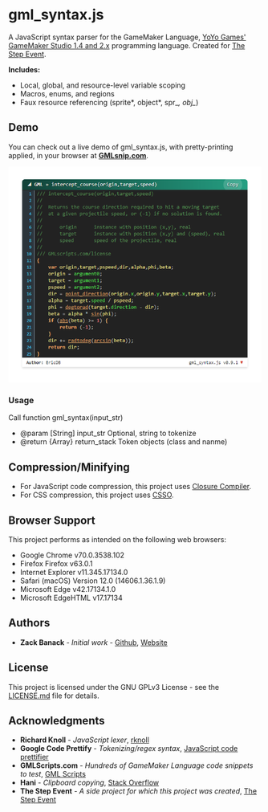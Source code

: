 # gml_syntax.js

A JavaScript syntax parser for the GameMaker Language, [YoYo Games' GameMaker Studio 1.4 and 2.x](https://yoyogames.com) programming language. Created for [The Step Event](http://thestepevent.com).

**Includes:**
* Local, global, and resource-level variable scoping
* Macros, enums, and regions
* Faux resource referencing (sprite*, object*, spr_*, obj_*)

## Demo

You can check out a live demo of gml_syntax.js, with pretty-printing applied, in your browser at **[GMLsnip.com](http://gmlsnip.com)**.

![gml_syntax demo image 0](https://github.com/zbanack/gml_syntax/blob/master/demo/gml_syntax-v0.9.1-demo-0.png?raw=true)

### Usage

Call function gml_syntax(input_str)
 * @param [String]   input_str      Optional, string to tokenize
 * @return {Array}   return_stack   Token objects (class and nanme)


## Compression/Minifying

* For JavaScript code compression, this project uses [Closure Compiler](https://closure-compiler.appspot.com/home).
* For CSS compression, this project uses [CSSO](https://css.github.io/csso/csso.html).

## Browser Support

This project performs as intended on the following web browsers:
* Google Chrome v70.0.3538.102
* Firefox Firefox v63.0.1
* Internet Explorer v11.345.17134.0
* Safari (macOS) Version 12.0 (14606.1.36.1.9)
* Microsoft Edge v42.17134.1.0
* Microsoft EdgeHTML v17.17134

## Authors

* **Zack Banack** - *Initial work* - [Github](https://github.com/zbanack), [Website](https://zackbanack.com)

## License

This project is licensed under the GNU GPLv3 License - see the [LICENSE.md](LICENSE) file for details.

## Acknowledgments

* **Richard Knoll** - *JavaScript lexer*, [rknoll](https://github.com/joeattardi/json-colorizer)
* **Google Code Prettify** - *Tokenizing/regex syntax*,  [JavaScript code prettifier](https://github.com/google/code-prettify)
* **GMLScripts.com** - *Hundreds of GameMaker Language code snippets to test*,  [GML Scripts](https://www.gmlscripts.com/)
* **Hani** - *Clipboard copying*,  [Stack Overflow](https://stackoverflow.com/a/38672314)
* **The Step Event** - *A side project for which this project was created*,  [The Step Event](http://thestepevent.com)
